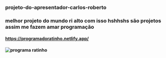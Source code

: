### projeto-do-apresentador-carlos-roberto
### melhor projeto do mundo ri alto com isso hshhshs são projetos assim me fazem amar programação


####  https://programadoratinho.netlify.app/
#### ![programa ratinho](https://user-images.githubusercontent.com/84733192/185761463-90e1a768-7637-4eb2-8680-f87c33407abf.jpeg)
